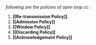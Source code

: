 *following are the policies of open loop cc :*
1. **[[Re-transmission Policy]]**.
2. **[[Admission Policy]]**
3. **[[Window Policy]]**
4. **[[Discarding Policy]]**
5. **[[Acknowledgement Policy]]**
